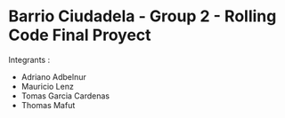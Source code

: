 # Barrio Ciudadela - Group 2 - Rolling Code Final Proyect 

Integrants :
  - Adriano Adbelnur
  - Mauricio Lenz
  - Tomas Garcia Cardenas
  - Thomas Mafut
  
  
